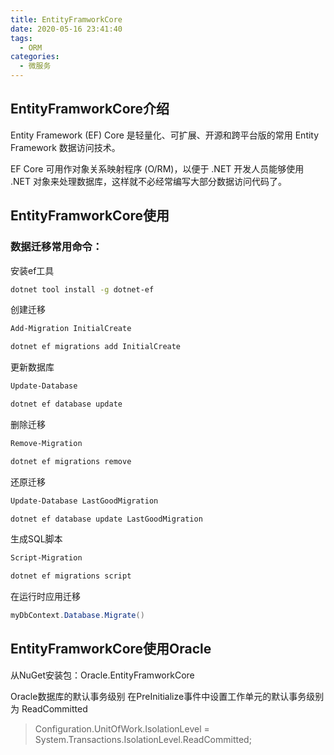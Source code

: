 ```yaml
---
title: EntityFramworkCore
date: 2020-05-16 23:41:40
tags:
  - ORM
categories:
  - 微服务
---
```


## EntityFramworkCore介绍

Entity Framework (EF) Core 是轻量化、可扩展、开源和跨平台版的常用 Entity Framework 数据访问技术。

EF Core 可用作对象关系映射程序 (O/RM)，以便于 .NET 开发人员能够使用 .NET 对象来处理数据库，这样就不必经常编写大部分数据访问代码了。

## EntityFramworkCore使用

### 数据迁移常用命令：

安装ef工具

```bash
dotnet tool install -g dotnet-ef
```

创建迁移

```bash
Add-Migration InitialCreate

dotnet ef migrations add InitialCreate
```

更新数据库

```bash
Update-Database

dotnet ef database update
```

删除迁移

```bash
Remove-Migration

dotnet ef migrations remove
```

还原迁移

```bash
Update-Database LastGoodMigration

dotnet ef database update LastGoodMigration
```

生成SQL脚本

```bash
Script-Migration

dotnet ef migrations script
```

在运行时应用迁移

```csharp
myDbContext.Database.Migrate()
```

## EntityFramworkCore使用Oracle

从NuGet安装包：Oracle.EntityFramworkCore

Oracle数据库的默认事务级别
在PreInitialize事件中设置工作单元的默认事务级别为 ReadCommitted

> Configuration.UnitOfWork.IsolationLevel = System.Transactions.IsolationLevel.ReadCommitted;